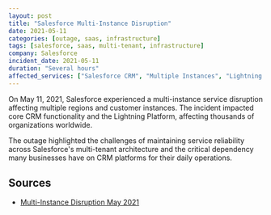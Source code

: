 ```yaml
---
layout: post
title: "Salesforce Multi-Instance Disruption"
date: 2021-05-11
categories: [outage, saas, infrastructure]
tags: [salesforce, saas, multi-tenant, infrastructure]
company: Salesforce
incident_date: 2021-05-11
duration: "Several hours"
affected_services: ["Salesforce CRM", "Multiple Instances", "Lightning Platform"]
---
```


On May 11, 2021, Salesforce experienced a multi-instance service disruption affecting multiple regions and customer instances. The incident impacted core CRM functionality and the Lightning Platform, affecting thousands of organizations worldwide.

The outage highlighted the challenges of maintaining service reliability across Salesforce's multi-tenant architecture and the critical dependency many businesses have on CRM platforms for their daily operations.

<!--more-->

## Sources

- [Multi-Instance Disruption May 2021](https://help.salesforce.com/s/articleView?id=000358392&type=1)